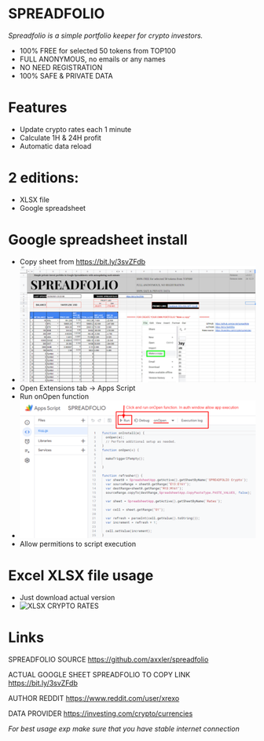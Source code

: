 # SPREADFOLIO

*Spreadfolio is a simple portfolio keeper for crypto investors.*

- 100% FREE for selected 50 tokens from TOP100
- FULL ANONYMOUS, no emails or any names
- NO NEED REGISTRATION
- 100% SAFE & PRIVATE DATA

# Features
- Update crypto rates each 1 minute
- Calculate 1H & 24H profit
- Automatic data reload

# 2 editions:
+ XLSX file
+ Google spreadsheet

# Google spreadsheet install
- Copy sheet from https://bit.ly/3svZFdb
- ![GOOGLE SPREADSHEET CRYPTO RATES](/images/google_spreadsheet_sample_screen.png)
- Open Extensions tab -> Apps Script
- Run onOpen function
- ![GOOGLE SPREADSHEET CRYPTO RATES](/images/google_spreadsheet_apps_script_screen.png)
- Allow permitions to script execution 

# Excel XLSX file usage
- Just download actual version
- ![XLSX CRYPTO RATES](/images/spreadfolio_xlsx.gif)

# Links 
SPREADFOLIO SOURCE https://github.com/axxler/spreadfolio

ACTUAL GOOGLE SHEET SPREADFOLIO TO COPY LINK https://bit.ly/3svZFdb 

AUTHOR REDDIT https://www.reddit.com/user/xrexo

DATA PROVIDER https://investing.com/crypto/currencies



*For best usage exp make sure that you have stable internet connection*
